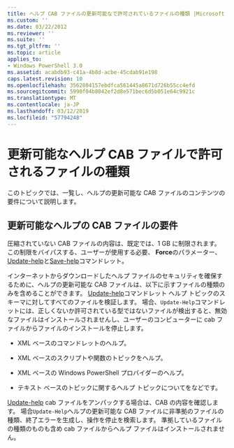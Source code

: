 ```yaml
---
title: ヘルプ CAB ファイルの更新可能なで許可されているファイルの種類 |Microsoft Docs
ms.custom: ''
ms.date: 03/22/2012
ms.reviewer: ''
ms.suite: ''
ms.tgt_pltfrm: ''
ms.topic: article
applies_to:
- Windows PowerShell 3.0
ms.assetid: acabdb93-c41a-4b8d-acbe-45cdab91e198
caps.latest.revision: 10
ms.openlocfilehash: 3562804157ebdfca561445a8671d726b55cc4efd
ms.sourcegitcommit: 5990f04b8042ef2d8e571bec6d5b051e64c9921c
ms.translationtype: MT
ms.contentlocale: ja-JP
ms.lasthandoff: 03/12/2019
ms.locfileid: "57794248"
---
```

# <a name="file-types-permitted-in-an-updatable-help-cab-file"></a>更新可能なヘルプ CAB ファイルで許可されるファイルの種類

このトピックでは、一覧し、ヘルプの更新可能な CAB ファイルのコンテンツの要件について説明します。

## <a name="updatable-help-cab-file-requirements"></a>更新可能なヘルプの CAB ファイルの要件

圧縮されていない CAB ファイルの内容は、既定では、1 GB に制限されます。 この制限をバイパスする、ユーザーが使用する必要、 **Force**のパラメーター、 [Update-help](/powershell/module/Microsoft.PowerShell.Core/Update-Help)と[Save-help](/powershell/module/Microsoft.PowerShell.Core/Save-Help)コマンドレット。

インターネットからダウンロードしたヘルプ ファイルのセキュリティを確保するために、ヘルプの更新可能な CAB ファイルは、以下に示すファイルの種類のみを含めることができます。 [Update-help](/powershell/module/Microsoft.PowerShell.Core/Update-Help)コマンドレット ヘルプ トピックのスキーマに対してすべてのファイルを検証します。 場合、`Update-Help`コマンドレットには、正しくないか許可されている型ではないファイルが検出すると、無効なファイルはインストールされませんし、ユーザーのコンピューターに cab ファイルからファイルのインストールを停止します。

- XML ベースのコマンドレットのヘルプ。

- XML ベースのスクリプトや関数のトピックをヘルプ。

- XML ベースの Windows PowerShell プロバイダーのヘルプ。

- テキスト ベースのトピックに関するヘルプ トピックについてをなどです。

[Update-help](/powershell/module/Microsoft.PowerShell.Core/Update-Help) cab ファイルをアンパックする場合は、CAB の内容を確認します。 場合`Update-Help`ヘルプの更新可能な CAB ファイルに非準拠のファイルの種類、終了エラーを生成し、操作を停止を検索します。 準拠しているファイルの種類のものも含め cab ファイルからヘルプ ファイルはインストールされません。